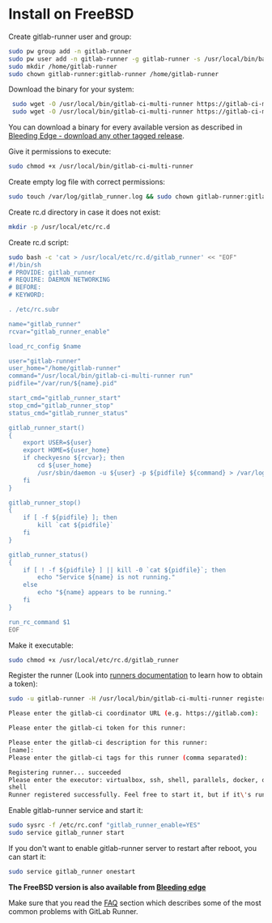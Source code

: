 # Install on FreeBSD

Create gitlab-runner user and group:

```bash
sudo pw group add -n gitlab-runner
sudo pw user add -n gitlab-runner -g gitlab-runner -s /usr/local/bin/bash
sudo mkdir /home/gitlab-runner
sudo chown gitlab-runner:gitlab-runner /home/gitlab-runner
```

Download the binary for your system:

```bash
 sudo wget -O /usr/local/bin/gitlab-ci-multi-runner https://gitlab-ci-multi-runner-downloads.s3.amazonaws.com/latest/binaries/gitlab-ci-multi-runner-freebsd-amd64
 sudo wget -O /usr/local/bin/gitlab-ci-multi-runner https://gitlab-ci-multi-runner-downloads.s3.amazonaws.com/latest/binaries/gitlab-ci-multi-runner-freebsd-386
```

You can download a binary for every available version as described in
[Bleeding Edge - download any other tagged release](bleeding-edge.md#download-any-other-tagged-release).

Give it permissions to execute:

```bash
sudo chmod +x /usr/local/bin/gitlab-ci-multi-runner
```

Create empty log file with correct permissions:

```bash
sudo touch /var/log/gitlab_runner.log && sudo chown gitlab-runner:gitlab-runner /var/log/gitlab_runner.log
```

Create rc.d directory in case it does not exist:

```bash
mkdir -p /usr/local/etc/rc.d
```

Create rc.d script:

```bash
sudo bash -c 'cat > /usr/local/etc/rc.d/gitlab_runner' << "EOF"
#!/bin/sh
# PROVIDE: gitlab_runner
# REQUIRE: DAEMON NETWORKING
# BEFORE:
# KEYWORD:

. /etc/rc.subr

name="gitlab_runner"
rcvar="gitlab_runner_enable"

load_rc_config $name

user="gitlab-runner"
user_home="/home/gitlab-runner"
command="/usr/local/bin/gitlab-ci-multi-runner run"
pidfile="/var/run/${name}.pid"

start_cmd="gitlab_runner_start"
stop_cmd="gitlab_runner_stop"
status_cmd="gitlab_runner_status"

gitlab_runner_start()
{
    export USER=${user}
    export HOME=${user_home}
    if checkyesno ${rcvar}; then
        cd ${user_home}
        /usr/sbin/daemon -u ${user} -p ${pidfile} ${command} > /var/log/gitlab_runner.log 2>&1
    fi
}

gitlab_runner_stop()
{
    if [ -f ${pidfile} ]; then
        kill `cat ${pidfile}`
    fi
}

gitlab_runner_status()
{
    if [ ! -f ${pidfile} ] || kill -0 `cat ${pidfile}`; then
        echo "Service ${name} is not running."
    else
        echo "${name} appears to be running."
    fi
}

run_rc_command $1
EOF
```

Make it executable:

```bash
sudo chmod +x /usr/local/etc/rc.d/gitlab_runner
```


Register the runner (Look into [runners documentation](http://doc.gitlab.com/ce/ci/runners/README.html) to learn how to obtain a token):

```bash
sudo -u gitlab-runner -H /usr/local/bin/gitlab-ci-multi-runner register

Please enter the gitlab-ci coordinator URL (e.g. https://gitlab.com):

Please enter the gitlab-ci token for this runner:

Please enter the gitlab-ci description for this runner:
[name]:
Please enter the gitlab-ci tags for this runner (comma separated):

Registering runner... succeeded
Please enter the executor: virtualbox, ssh, shell, parallels, docker, docker-ssh:
shell
Runner registered successfully. Feel free to start it, but if it\'s running already the config should be automatically reloaded!
```

Enable gitlab-runner service and start it:

```bash
sudo sysrc -f /etc/rc.conf "gitlab_runner_enable=YES"
sudo service gitlab_runner start
```

If you don't want to enable gitlab-runner server to restart after reboot, you can start it:

```bash
sudo service gitlab_runner onestart
```

**The FreeBSD version is also available from [Bleeding edge](bleeding-edge.md)**

Make sure that you read the [FAQ](../faq/README.md) section which describes
some of the most common problems with GitLab Runner.
